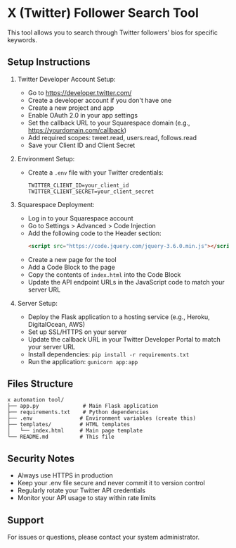 # X (Twitter) Follower Search Tool

This tool allows you to search through Twitter followers' bios for specific keywords.

## Setup Instructions

1. Twitter Developer Account Setup:
   - Go to https://developer.twitter.com/
   - Create a developer account if you don't have one
   - Create a new project and app
   - Enable OAuth 2.0 in your app settings
   - Set the callback URL to your Squarespace domain (e.g., https://yourdomain.com/callback)
   - Add required scopes: tweet.read, users.read, follows.read
   - Save your Client ID and Client Secret

2. Environment Setup:
   - Create a `.env` file with your Twitter credentials:
     ```
     TWITTER_CLIENT_ID=your_client_id
     TWITTER_CLIENT_SECRET=your_client_secret
     ```

3. Squarespace Deployment:
   - Log in to your Squarespace account
   - Go to Settings > Advanced > Code Injection
   - Add the following code to the Header section:
     ```html
     <script src="https://code.jquery.com/jquery-3.6.0.min.js"></script>
     ```
   - Create a new page for the tool
   - Add a Code Block to the page
   - Copy the contents of `index.html` into the Code Block
   - Update the API endpoint URLs in the JavaScript code to match your server URL

4. Server Setup:
   - Deploy the Flask application to a hosting service (e.g., Heroku, DigitalOcean, AWS)
   - Set up SSL/HTTPS on your server
   - Update the callback URL in your Twitter Developer Portal to match your server URL
   - Install dependencies: `pip install -r requirements.txt`
   - Run the application: `gunicorn app:app`

## Files Structure
```
x automation tool/
├── app.py              # Main Flask application
├── requirements.txt    # Python dependencies
├── .env               # Environment variables (create this)
├── templates/         # HTML templates
│   └── index.html     # Main page template
└── README.md          # This file
```

## Security Notes
- Always use HTTPS in production
- Keep your .env file secure and never commit it to version control
- Regularly rotate your Twitter API credentials
- Monitor your API usage to stay within rate limits

## Support
For issues or questions, please contact your system administrator. 
